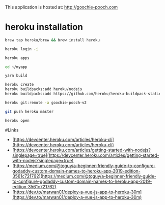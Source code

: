 This application is hosted at: http://goochie-pooch.com

# heroku installation

```sh
brew tap heroku/brew && brew install heroku

heroku login -i

heroku apps

cd ~/myapp

yarn build

heroku create
heroku buildpacks:add heroku/nodejs
heroku buildpacks:add https://github.com/heroku/heroku-buildpack-static

heroku git:remote -a goochie-pooch-v2

git push heroku master

heroku open

```

#Links

- [https://devcenter.heroku.com/articles/heroku-cli](https://devcenter.heroku.com/articles/heroku-cli)
- [https://devcenter.heroku.com/articles/getting-started-with-nodejs?singlepage=true](https://devcenter.heroku.com/articles/getting-started-with-nodejs?singlepage=true)
- [https://medium.com/@tcguy/a-beginner-friendly-guide-to-configure-godaddy-custom-domain-names-to-heroku-app-2019-edition-3561c721762](https://medium.com/@tcguy/a-beginner-friendly-guide-to-configure-godaddy-custom-domain-names-to-heroku-app-2019-edition-3561c721762)
- [https://dev.to/marwan01/deploy-a-vue-js-app-to-heroku-30m](https://dev.to/marwan01/deploy-a-vue-js-app-to-heroku-30m)
